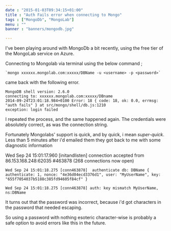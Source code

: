 ```yaml
---
date : "2015-01-03T09:34:15+01:00"
title : "Auth Fails error when connecting to Mongo"
tags : ["MongoDb", "MongoLab"]
menu : ""
banner : "banners/mongodb.jpg"

---
```


I've been playing around with MongoDb a bit recently,  using the free tier of the MongoLab service on Azure.

Connecting to Mongolab via terminal using the below command ;

    `mongo xxxxxx.mongolab.com:xxxxx/DBName -u <username> -p <password>`

came back with the following error.

    MongoDB shell version: 2.6.0
    connecting to: xxxxxx.mongolab.com:xxxxx/DBname
    2014-09-24T23:01:18.984+0100 Error: 18 { code: 18, ok: 0.0, errmsg: "auth fails" } at src/mongo/shell/db.js:1210
    exception: login failed

I repeated the process, and the same happened again. The credentials were absolutely correct, as was the connection string.

Fortunately Mongolabs' support is quick, and by quick, i mean *super-quick*. Less than 5 minutes after i'd emailed them they got back to me with some diagnostic information

   Wed Sep 24 15:01:17.960 [initandlisten] connection accepted from 86.153.168.248:62035 #463878 (268 connections now open)

    Wed Sep 24 15:01:18.275 [conn463878]  authenticate db: DBName { authenticate: 1, nonce: "4e36d04ecd3376d1", user: "MyUserName", key: "655f7054037b5188c385fd94605f84cf" }

    Wed Sep 24 15:01:18.275 [conn463878] auth: key mismatch MyUserName, ns:DBName

It turns out that the password was incorrect, because i'd got characters in the password that needed escaping.

So using a password with nothing esoteric character-wise is probably a safe option to avoid errors like this in the future. 





